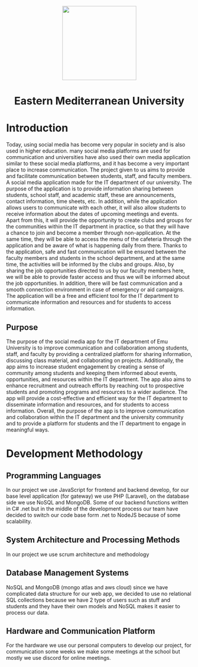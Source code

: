 <p align="center">
  <img src="https://upload.wikimedia.org/wikipedia/en/thumb/b/b8/EMU_Cyprus.svg/1200px-EMU_Cyprus.svg.png" width="200" height="200">
</p>
<h1 align="center">Eastern Mediterranean University</h1>
<h1 aling="center"> Introduction </h1>
<p>Today, using social media has become very popular in society and is also used in 
higher education. many social media platforms are used for communication and universities 
have also used their own media application similar to these social media platforms, and it 
has become a very important place to increase communication. The project given to us aims 
to provide and facilitate communication between students, staff, and faculty members. A 
social media application made for the IT department of our university. The purpose of the 
application is to provide information sharing between students, school staff, and academic 
staff, these are announcements, contact information, time sheets, etc. In addition, while 
the application allows users to communicate with each other, it will also allow students to 
receive information about the dates of upcoming meetings and events.
Apart from this, it will provide the opportunity to create clubs and groups for the 
communities within the IT department in practice, so that they will have a chance to join 
and become a member through non-application. At the same time, they will be able to 
access the menu of the cafeteria through the application and be aware of what is happening 
daily from there. Thanks to the application, safe and fast communication will be ensured 
between the faculty members and students in the school department, and at the same time, 
the activities will be informed by the clubs and groups.
Also, by sharing the job opportunities directed to us by our faculty members here, we will 
be able to provide faster access and thus we will be informed about the job opportunities. 
In addition, there will be fast communication and a smooth connection environment in case 
of emergency or aid campaigns.
The application will be a free and efficient tool for the IT department to communicate 
information and resources and for students to access information.
<h2 aling="center"> Purpose </h2>
The purpose of the social media app for the IT department of Emu University is to improve communication and collaboration among students, staff, and faculty by providing a centralized platform for sharing information, discussing class material, and collaborating on projects. Additionally, the app aims to increase student engagement by creating a sense of community among students and keeping them informed about events, opportunities, and resources within the IT department. The app also aims to enhance recruitment and outreach efforts by reaching out to prospective students and promoting programs and resources to a wider audience. The app will provide a cost-effective and efficient way for the IT department to disseminate information and resources, and for students to access information. Overall, the purpose of the app is to improve communication and collaboration within the IT department and the university community and to provide a platform for students and the IT department to engage in meaningful ways.
</p>
<h1 aling="center"> Development Methodology </h1>
<h2> Programming Languages</h2>
<p>In our project we use JavaScript for frontend and backend develop, for our base level
application (for gateway) we use PHP (Laravel), on the database side we use NoSQL and
MongoDB. Some of our backend functions written in C# .net but in the middle of the development 
process our team have decided to switch our code base form .net to NodeJS because of some scalability. </p>
<h2> System Architecture and Processing Methods </h2>
<p>In our project we use scrum architecture and methodology </p>
<h2> Database Management Systems</h2>
<p> NoSQL and MongoDB (mongo atlas and aws cloud)
since we have complicated data structure for our web app, we decided to use no relational SQL
collections because we have 2 type of users such as stuff and students
and they have their own models and NoSQL makes it easier to process our data.</p>
<h2> Hardware and Communication Platform</h2>
<p> For the hardware we use our personal computers to develop our project, for
communication some weeks we make some meetings at the school but mostly we use discord
for online meetings. </p>
